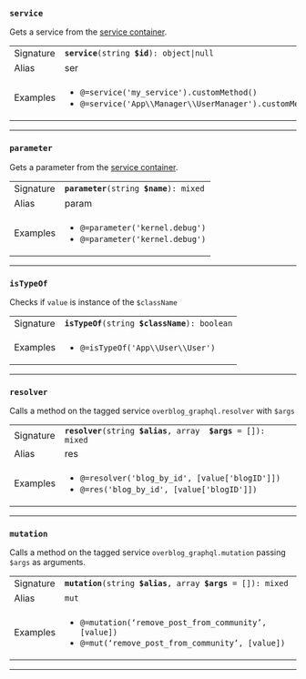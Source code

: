 ### `service `
Gets a service from the [service container](https://symfony.com/doc/current/service_container.html). 


<table>
    <tbody>
        <tr>
            <td>Signature</td>
            <td><code><b>service</b>(string <b>$id</b>): object|null</code></td>
        </tr>
        <tr>
            <td>Alias</td>
            <td>ser</td>
        </tr>
        <tr>
            <td>Examples</td>
            <td>
	            <ul>
	            <li><code>@=service('my_service').customMethod()</code></li>
	            <li><code>@=service('App\\Manager\\UserManager').customMethod()</code></li>
	            </ul>
            </td>
        </tr>
    </tbody>
</table>

---

### `parameter`


Gets a parameter from the [service container](https://symfony.com/doc/current/service_container.html). 

<table>
    <tbody>
        <tr>
            <td>Signature</td>
            <td><code><b>parameter</b>(string <b>$name</b>): mixed</code></td>
        </tr>
        <tr>
            <td>Alias</td>
            <td>param</td>
        </tr>
        <tr>
            <td>Examples</td>
            <td>
	            <ul>
	            <li><code>@=parameter('kernel.debug')</code></li>
	            <li><code>@=parameter('kernel.debug')</code></li>
	            </ul>
            </td>
        </tr>
    </tbody>
</table>

---
  
### `isTypeOf`
Checks if `value` is instance of the `$className`  

<table>
    <tbody>
        <tr>
            <td>Signature</td>
            <td><code><b>isTypeOf</b>(string <b>$className</b>): boolean</code></td>
        </tr>
        <tr>
            <td>Examples</td>
            <td>
	            <ul>
	            <li><code>@=isTypeOf('App\\User\\User')</code></li>
	            </ul>
            </td>
        </tr>
    </tbody>
</table>

---

### `resolver`
Calls a method on the tagged service `overblog_graphql.resolver` with `$args`

<table>
    <tbody>
        <tr>
            <td>Signature</td>
            <td><code><b>resolver</b>(string <b>$alias</b>, array <b> $args</b> = []): mixed</code></td>
        </tr>
        <tr>
            <td>Alias</td>
            <td>res</td>
        </tr>
        <tr>
            <td>Examples</td>
            <td>
	            <ul>
		            <li><code>@=resolver('blog_by_id', [value['blogID']])</code></li>
		            <li><code>@=res('blog_by_id', [value['blogID']])</code></li>
	            </ul>
            </td>
        </tr>
    </tbody>
</table>

---

### `mutation`
Calls a method on the tagged service `overblog_graphql.mutation` passing `$args` as arguments.

<table>
    <tbody>
        <tr>
            <td>Signature</td>
            <td><code><b>mutation</b>(string <b>$alias</b>, array <b>$args</b> = []): mixed</code></td>
        </tr>
        <tr>
            <td>Alias</td>
            <td><code>mut</code></td>
        </tr>
        <tr>
            <td>Examples</td>
            <td>
	            <ul>
		            <li><code>@=mutation(‘remove_post_from_community’, [value])</code></li>
		            <li><code>@=mut(‘remove_post_from_community’, [value])</code></li>
	            </ul>
            </td>
        </tr>
    </tbody>
</table>

---
